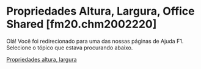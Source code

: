 
# Propriedades Altura, Largura, Office Shared [fm20.chm2002220]

Olá! Você foi redirecionado para uma das nossas páginas de Ajuda F1. Selecione o tópico que estava procurando abaixo.

[Propriedades altura, largura](http://msdn.microsoft.com/library/b8fc82f0-c08f-c04a-58b7-062d8767e147%28Office.15%29.aspx)
